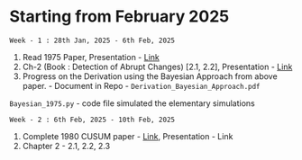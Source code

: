 # Starting from February 2025

`Week - 1 : 28th Jan, 2025 - 6th Feb, 2025`
1. Read 1975 Paper, Presentation - [Link](https://docs.google.com/presentation/d/1kav9KW3tlR1cqhAe5ZjEAPWfs7MjHPLMCOK41FYLdz4/edit?usp=sharing)
2. Ch-2 (Book : Detection of Abrupt Changes) [2.1, 2.2], Presentation - [Link](https://docs.google.com/presentation/d/1PnksHSrUnm4IxZZjZRDIiH2pTVHfskBcWiLQSv_T2x0/edit?usp=sharing)     
3. Progress on the Derivation using the Bayesian Approach from above paper. - Document in Repo - `Derivation_Bayesian_Approach.pdf`

`Bayesian_1975.py` - code file simulated the elementary simulations

`Week - 2 : 6th Feb, 2025 - 10th Feb, 2025`
1. Complete 1980 CUSUM paper - [Link](https://www.jstor.org/stable/2335319?refreqid=fastly-default%3A81fef0d7415e79e63875176c864c8f65&seq=1), Presentation - Link 
2. Chapter 2 - 2.1, 2.2, 2.3




